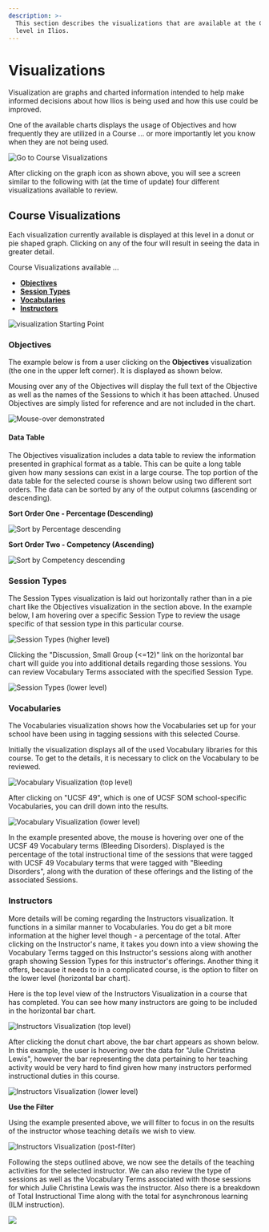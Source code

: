 ```yaml
---
description: >-
  This section describes the visualizations that are available at the Course
  level in Ilios.
---
```


# Visualizations

Visualization are graphs and charted information intended to help make informed decisions about how Ilios is being used and how this use could be improved.

One of the available charts displays the usage of Objectives and how frequently they are utilized in a Course ... or more importantly let you know when they are not being used.

![Go to Course Visualizations](../../images/course_visualizations/crs_vw_1.png)

After clicking on the graph icon as shown above, you will see a screen similar to the following with (at the time of update) four different visualizations available to review.

## Course Visualizations

Each visualization currently available is displayed at this level in a donut or pie shaped graph. Clicking on any of the four will result in seeing the data in greater detail.

Course Visualizations available ...

* ****[**Objectives**](https://iliosproject.gitbook.io/ilios-user-guide/courses-and-sessions/courses/visualizations#objectives)****
* ****[**Session Types**](https://iliosproject.gitbook.io/ilios-user-guide/courses-and-sessions/courses/visualizations#session-types)****
* ****[**Vocabularies**](https://iliosproject.gitbook.io/ilios-user-guide/courses-and-sessions/courses/visualizations#vocabularies)****
* ****[**Instructors**](https://iliosproject.gitbook.io/ilios-user-guide/courses-and-sessions/courses/visualizations#instructors)****

![visualization Starting Point](../../images/course_visualizations/crs_visualizations1.png)

### Objectives

The example below is from a user clicking on the **Objectives** visualization (the one in the upper left corner). It is displayed as shown below.

Mousing over any of the Objectives will display the full text of the Objective as well as the names of the Sessions to which it has been attached. Unused Objectives are simply listed for reference and are not included in the chart.

![Mouse-over demonstrated](../../images/course_visualizations/obj_vis1.png)

#### Data Table

The Objectives visualization includes a data table to review the information presented in graphical format as a table. This can be quite a long table given how many sessions can exist in a large course. The top portion of the data table for the selected course is shown below using two different sort orders. The data can be sorted by any of the output columns (ascending or descending).

**Sort Order One - Percentage (Descending)**

![Sort by Percentage descending](../../images/course_visualizations/Obj_Data_Table_Top_1.png)

**Sort Order Two - Competency (Ascending)**

![Sort by Competency descending](../../images/course_visualizations/Obj_Data_Table_Top_2.png)

### Session Types

The Session Types visualization is laid out horizontally rather than in a pie chart like the Objectives visualization in the section above. In the example below, I am hovering over a specific Session Type to review the usage specific of that session type in this particular course.

![Session Types (higher level)](../../images/course_visualizations/sess_type_viz1.png)

Clicking the "Discussion, Small Group (<=12)" link on the horizontal bar chart will guide you into additional details regarding those sessions. You can review Vocabulary Terms associated with the specified Session Type.

![Session Types (lower level)](../../images/course_visualizations/voc_term_viz2.png)

### Vocabularies

The Vocabularies visualization shows how the Vocabularies set up for your school have been using in tagging sessions with this selected Course.

Initially the visualization displays all of the used Vocabulary libraries for this course. To get to the details, it is necessary to click on the Vocabulary to be reviewed.

![Vocabulary Visualization (top level)](../../images/course_visualizations/vocab_viz1.png)

After clicking on "UCSF 49", which is one of UCSF SOM school-specific Vocabularies, you can drill down into the results.

![Vocabulary Visualization (lower level)](../../images/course_visualizations/vocab_viz2.png)

In the example presented above, the mouse is hovering over one of the UCSF 49 Vocabulary terms (Bleeding Disorders). Displayed is the percentage of the total instructional time of the sessions that were tagged with UCSF 49 Vocabulary terms that were tagged with "Bleeding Disorders", along with the duration of these offerings and the listing of the associated Sessions.

### Instructors

More details will be coming regarding the Instructors visualization. It functions in a similar manner to Vocabularies. You do get a bit more information at the higher level though - a percentage of the total. After clicking on the Instructor's name, it takes you down into a view showing the Vocabulary Terms tagged on this Instructor's sessions along with another graph showing Session Types for this instructor's offerings. Another thing it offers, because it needs to in a complicated course, is the option to filter on the lower level (horizontal bar chart).

Here is the top level view of the Instructors Visualization in a course that has completed. You can see how many instructors are going to be included in the horizontal bar chart.

![Instructors Visualization (top level)](../../.gitbook/assets/instr\_top\_lvl.png)

After clicking the donut chart above, the bar chart appears as shown below. In this example, the user is hovering over the data for "Julie Christina Lewis", however the bar representing the data pertaining to her teaching activity would be very hard to find given how many instructors performed instructional duties in this course.

![Instructors Visualization (lower level)](../../.gitbook/assets/instr\_low\_lvl.png)

**Use the Filter**

Using the example presented above, we will filter to focus in on the results of the instructor whose teaching details we wish to view.

![Instructors Visualization (post-filter)](../../.gitbook/assets/instr\_low\_lvl3.png)

Following the steps outlined above, we now see the details of the teaching activities for the selected instructor. We can also review the type of sessions as well as the Vocabulary Terms associated with those sessions for which Julie Christina Lewis was the instructor. Also there is a breakdown of Total Instructional Time along with the total for asynchronous learning (ILM instruction).

![](../../.gitbook/assets/instr\_low\_lvl4.png)



